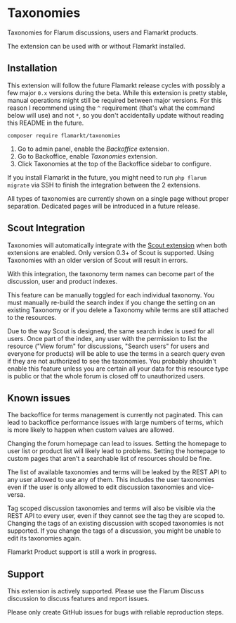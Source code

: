 # Taxonomies

Taxonomies for Flarum discussions, users and Flamarkt products.

The extension can be used with or without Flamarkt installed.

## Installation

This extension will follow the future Flamarkt release cycles with possibly a few major `0.x` versions during the beta.
While this extension is pretty stable, manual operations might still be required between major versions.
For this reason I recommend using the `^` requirement (that's what the command below will use) and not `*`, so you don't accidentally update without reading this README in the future.

    composer require flamarkt/taxonomies

1. Go to admin panel, enable the *Backoffice* extension.
2. Go to Backoffice, enable *Taxonomies* extension.
3. Click Taxonomies at the top of the Backoffice sidebar to configure.

If you install Flamarkt in the future, you might need to run `php flarum migrate` via SSH to finish the integration between the 2 extensions.

All types of taxonomies are currently shown on a single page without proper separation.
Dedicated pages will be introduced in a future release.

## Scout Integration

Taxonomies will automatically integrate with the [Scout extension](https://github.com/clarkwinkelmann/flarum-ext-scout) when both extensions are enabled.
Only version 0.3+ of Scout is supported. Using Taxonomies with an older version of Scout will result in errors.

With this integration, the taxonomy term names can become part of the discussion, user and product indexes.

This feature can be manually toggled for each individual taxonomy.
You must manually re-build the search index if you change the setting on an existing Taxonomy or if you delete a Taxonomy while terms are still attached to the resources.

Due to the way Scout is designed, the same search index is used for all users.
Once part of the index, any user with the permission to list the resource ("View forum" for discussions, "Search users" for users and everyone for products) will be able to use the terms in a search query even if they are not authorized to see the taxonomies.
You probably shouldn't enable this feature unless you are certain all your data for this resource type is public or that the whole forum is closed off to unauthorized users.

## Known issues

The backoffice for terms management is currently not paginated.
This can lead to backoffice performance issues with large numbers of terms, which is more likely to happen when custom values are allowed.

Changing the forum homepage can lead to issues.
Setting the homepage to user list or product list will likely lead to problems.
Setting the homepage to custom pages that aren't a searchable list of resources should be fine.

The list of available taxonomies and terms will be leaked by the REST API to any user allowed to use any of them.
This includes the user taxonomies even if the user is only allowed to edit discussion taxonomies and vice-versa.

Tag scoped discussion taxonomies and terms will also be visible via the REST API to every user, even if they cannot see the tag they are scoped to.
Changing the tags of an existing discussion with scoped taxonomies is not supported.
If you change the tags of a discussion, you might be unable to edit its taxonomies again.

Flamarkt Product support is still a work in progress.

## Support

This extension is actively supported.
Please use the Flarum Discuss discussion to discuss features and report issues.

Please only create GitHub issues for bugs with reliable reproduction steps.
